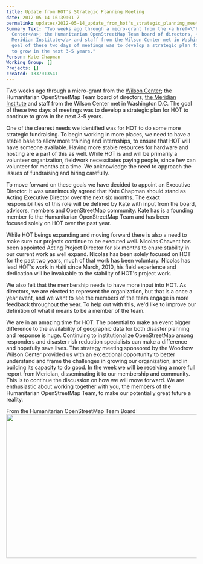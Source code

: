 ```yaml
---
title: Update from HOT's Strategic Planning Meeting
date: 2012-05-14 16:39:01 Z
permalink: updates/2012-05-14_update_from_hot's_strategic_planning_meeting
Summary Text: "Two weeks ago through a micro-grant from the <a href=\"http://wilsoncenter.org/\">Wilson
  Center</a>; the Humanitarian OpenStreetMap Team board of directors, <a href=\"http://www.merid.org/\">the
  Meridian Institute</a> and staff from the Wilson Center met in Washington D.C. The
  goal of these two days of meetings was to develop a strategic plan for HOT to continue
  to grow in the next 3-5 years."
Person: Kate Chapman
Working Group: []
Projects: []
created: 1337013541
---
```


<p>Two weeks ago through a micro-grant from the <a href="http://wilsoncenter.org/">Wilson Center</a>;&nbsp;the Humanitarian OpenStreetMap Team board of directors, <a href="http://www.merid.org/">the Meridian Institute</a>&nbsp;and staff from the Wilson Center met in Washington D.C. The goal of these two days of meetings was to develop a strategic plan for HOT to continue to grow in the next 3-5 years.<!--break--></p><p>One of the clearest needs we identified was for HOT to do some more strategic fundraising. To begin working in more places, we need to have a stable base to allow more training and internships, to ensure that HOT will have someone available. Having more stable resources for hardware and hosting are a part of this as well. While HOT is and will be primarily a volunteer organization, fieldwork necessitates paying people, since few can volunteer for months at a time. We acknowledge the need to approach the issues of fundraising and hiring carefully.</p><p>To move forward on these goals we have decided to appoint an Executive Director. It was unanimously agreed that Kate Chapman should stand as Acting Executive Director over the next six months. The exact responsibilities of this role will be defined by Kate with input from the board, advisors, members and OpenStreetMap community. Kate has is a founding member fo the Humanitarian OpenStreetMap Team and has been focused&nbsp;solely&nbsp;on HOT over the past year.</p><p>While HOT beings expanding and moving forward there is also a need to make sure our projects continue to be executed well. Nicolas Chavent has been appointed Acting Project Director for six months to enure stability in our current work as well expand. Nicolas has been&nbsp;solely&nbsp;focused on HOT for the past two years, much of that work has been voluntary. Nicolas has lead HOT's work in Haiti since March, 2010, his field experience and dedication will be invaluable to the stability of HOT's project work.</p><p>We also felt that the membership needs to have more input into HOT. As directors, we are elected to represent the organization, but that is a once a year event, and we want to see the members of the team engage in more feedback throughout the year. To help out with this, we'd like to improve our definition of what it means to be a member of the team.</p><p>We are in an amazing time for HOT. The potential to make an event bigger difference to the availability of geographic data for both disaster planning and response is huge. Continuing to institutionalize OpenStreetMap among responders and disaster risk reduction specialists can make a difference and hopefully save lives. The strategy meeting sponsored by the Woodrow Wilson Center provided us with an exceptional opportunity to better understand and frame the challenges in growing our organization, and in building its capacity to do good. In the week we will be receiving a more full report from Meridian,&nbsp;disseminating&nbsp;it to our membership and community. This is to continue the discussion on how we will move forward. We are enthusiastic about working together with you, the members of the Humanitarian OpenStreetMap Team, to make our potentially great future a reality.</p><p>From the Humanitarian OpenStreetMap Team Board <img class="image-large" title="HOT Board" src="/sites/default/files/styles/large/public/hot_board.jpg?itok=3Sh-4Z1d" alt="" height="381" width="510"></p>
